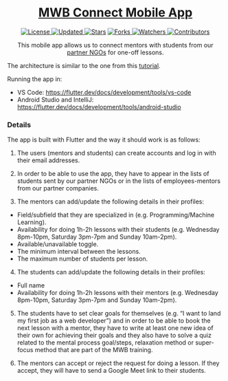 <div align = "center">

<h1><a href="https://www.mentorswithoutborders.net/">MWB Connect Mobile App</a></h1>

<a href="https://github.com/MentorsWithoutBorders/mwb_connect_app/blob/master/LICENSE">
<img alt="License" src="https://img.shields.io/github/license/MentorsWithoutBorders/mwb_connect_app?style=plastic&color=white&label=License"> </a>

<a href="https://github.com/MentorsWithoutBorders/mwb_connect_app/pulse">
<img alt="Updated" src="https://img.shields.io/github/last-commit/MentorsWithoutBorders/mwb_connect_app?style=plastic&color=e30724&label=Updated"> </a>

<a href="https://github.com/MentorsWithoutBorders/mwb_connect_app/stargazers">
<img alt="Stars" src="https://img.shields.io/github/stars/MentorsWithoutBorders/mwb_connect_app?style=plastic&color=00d451&label=Stars"></a>

<a href="https://github.com/MentorsWithoutBorders/mwb_connect_app/network/members">
<img alt="Forks" src="https://img.shields.io/github/forks/MentorsWithoutBorders/mwb_connect_app?style=plastic&color=1688f0&label=Forks"> </a>

<a href="https://github.com/MentorsWithoutBorders/mwb_connect_app/watchers">
<img alt="Watchers" src="https://img.shields.io/github/watchers/MentorsWithoutBorders/mwb_connect_app?style=plastic&color=ff5500&label=Watchers"> </a>

<a href="https://github.com/MentorsWithoutBorders/mwb_connect_app/graphs/contributors">
<img alt="Contributors" src="https://img.shields.io/github/contributors/MentorsWithoutBorders/mwb_connect_app?style=plastic&color=f0f&label=Contributors"> </a>

<!-- <h2>Connecting mentors with mentees</h2>

<figure>
  <img src= "https://raw.githubusercontent.com/MentorsWithoutBorders/mwb_connect_app/master/images/screenshot.jpg" alt="MWB Connect App Screenshot" style="width:100%">
  <figcaption>MWB Connect App Screenshot</figcaption>
</figure> -->

This mobile app allows us to connect mentors with students from our <a href="https://www.mentorswithoutborders.net/partners.php" target="_blank">partner NGOs</a> for one-off lessons.

</div>

The architecture is similar to the one from this [tutorial](https://medium.com/flutter-community/flutter-firebase-realtime-database-crud-operations-using-provider-c242a01f6a10).

Running the app in:

- VS Code: https://flutter.dev/docs/development/tools/vs-code
- Android Studio and IntelliJ: https://flutter.dev/docs/development/tools/android-studio

### Details

The app is built with Flutter and the way it should work is as follows:

1. The users (mentors and students) can create accounts and log in with their email addresses.

2. In order to be able to use the app, they have to appear in the lists of students sent by our partner NGOs or in the lists of employees-mentors from our partner companies.

3. The mentors can add/update the following details in their profiles:

  * Field/subfield that they are specialized in (e.g. Programming/Machine Learning).
  * Availability for doing 1h-2h lessons with their students (e.g. Wednesday 8pm-10pm, Saturday 3pm-7pm and Sunday 10am-2pm).
  * Available/unavailable toggle.
  * The minimum interval between the lessons.
  * The maximum number of students per lesson.

4. The students can add/update the following details in their profiles:

  * Full name
  * Availability for doing 1h-2h lessons with their mentors (e.g. Wednesday 8pm-10pm, Saturday 3pm-7pm and Sunday 10am-2pm).

5. The students have to set clear goals for themselves (e.g. “I want to land my first job as a web developer”) and in order to be able to book the next lesson with a mentor, they have to write at least one new idea of their own for achieving their goals and they also have to solve a quiz related to the mental process goal/steps, relaxation method or super-focus method that are part of the MWB training.

6. The mentors can accept or reject the request for doing a lesson. If they accept, they will have to send a Google Meet link to their students.
